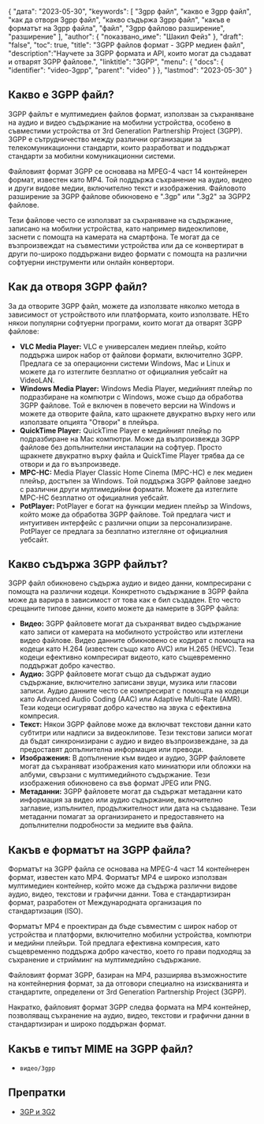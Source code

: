 {
"дата": "2023-05-30",
  "keywords": [
"3gpp файл",
"какво е 3gpp файл",
"как да отворя 3gpp файл",
"какво съдържа 3gpp файл",
"какъв е форматът на 3gpp файла",
"файл",
"3gpp файлово разширение",
"разширение"
],
  "author": {
"показвано_име": "Шакил Фейз"
},
"draft": "false",
"toc": true,
"title": "3GPP файлов формат - 3GPP медиен файл",
  "description":"Научете за 3GPP формата и API, които могат да създават и отварят 3GPP файлове.",
  "linktitle": "3GPP",
  "menu": {
    "docs": {
      "identifier": "video-3gpp",
      "parent": "video"
}
},
"lastmod": "2023-05-30"
}

## Какво е 3GPP файл?

3GPP файлът е мултимедиен файлов формат, използван за съхраняване на аудио и видео съдържание на мобилни устройства, особено в съвместими устройства от 3rd Generation Partnership Project (3GPP). 3GPP е сътрудничество между различни организации за телекомуникационни стандарти, които разработват и поддържат стандарти за мобилни комуникационни системи.

Файловият формат 3GPP се основава на MPEG-4 част 14 контейнерен формат, известен като MP4. Той поддържа съхранение на аудио, видео и други видове медии, включително текст и изображения. Файловото разширение за 3GPP файлове обикновено е ".3gp" или ".3g2" за 3GPP2 файлове.

Тези файлове често се използват за съхраняване на съдържание, записано на мобилни устройства, като например видеоклипове, заснети с помощта на камерата на смартфона. Те могат да се възпроизвеждат на съвместими устройства или да се конвертират в други по-широко поддържани видео формати с помощта на различни софтуерни инструменти или онлайн конвертори.

## Как да отворя 3GPP файл?

За да отворите 3GPP файл, можете да използвате няколко метода в зависимост от устройството или платформата, които използвате. HЕто някои популярни софтуерни програми, които могат да отварят 3GPP файлове:

- **VLC Media Player:** VLC е универсален медиен плейър, който поддържа широк набор от файлови формати, включително 3GPP. Предлага се за операционни системи Windows, Mac и Linux и можете да го изтеглите безплатно от официалния уебсайт на VideoLAN.
- **Windows Media Player:** Windows Media Player, медийният плейър по подразбиране на компютри с Windows, може също да обработва 3GPP файлове. Той е включен в повечето версии на Windows и можете да отворите файла, като щракнете двукратно върху него или използвате опцията "Отвори" в плейъра.
- **QuickTime Player:** QuickTime Player е медийният плейър по подразбиране на Mac компютри. Може да възпроизвежда 3GPP файлове без допълнителни инсталации на софтуер. Просто щракнете двукратно върху файла и QuickTime Player трябва да се отвори и да го възпроизведе.
- **MPC-HC:** Media Player Classic Home Cinema (MPC-HC) е лек медиен плейър, достъпен за Windows. Той поддържа 3GPP файлове заедно с различни други мултимедийни формати. Можете да изтеглите MPC-HC безплатно от официалния уебсайт.
- **PotPlayer:** PotPlayer е богат на функции медиен плейър за Windows, който може да обработва 3GPP файлове. Той предлага чист и интуитивен интерфейс с различни опции за персонализиране. PotPlayer се предлага за безплатно изтегляне от официалния уебсайт.

## Какво съдържа 3GPP файлът?

3GPP файл обикновено съдържа аудио и видео данни, компресирани с помощта на различни кодеци. Конкретното съдържание в 3GPP файла може да варира в зависимост от това как е бил създаден. Ето често срещаните типове данни, които можете да намерите в 3GPP файла:

- **Видео:** 3GPP файловете могат да съхраняват видео съдържание като записи от камерата на мобилното устройство или изтеглени видео файлове. Видео данните обикновено се кодират с помощта на кодеци като H.264 (известен също като AVC) или H.265 (HEVC). Тези кодеци ефективно компресират видеото, като същевременно поддържат добро качество.
- **Аудио:** 3GPP файловете могат също да съдържат аудио съдържание, включително записани звуци, музика или гласови записи. Аудио данните често се компресират с помощта на кодеци като Advanced Audio Coding (AAC) или Adaptive Multi-Rate (AMR). Тези кодеци осигуряват добро качество на звука с ефективна компресия.
- **Текст:** Някои 3GPP файлове може да включват текстови данни като субтитри или надписи за видеоклипове. Тези текстови записи могат да бъдат синхронизирани с аудио и видео възпроизвеждане, за да предоставят допълнителна информация или преводи.
- **Изображения:** В допълнение към видео и аудио, 3GPP файловете могат да съхраняват изображения като миниатюри или обложки на албуми, свързани с мултимедийното съдържание. Тези изображения обикновено са във формат JPEG или PNG.
- **Метаданни:** 3GPP файловете могат да съдържат метаданни като информация за видео или аудио съдържание, включително заглавие, изпълнител, продължителност или дата на създаване. Тези метаданни помагат за организирането и предоставянето на допълнителни подробности за медиите във файла.

## Какъв е форматът на 3GPP файла?

Форматът на 3GPP файла се основава на MPEG-4 част 14 контейнерен формат, известен като MP4. Форматът MP4 е широко използван мултимедиен контейнер, който може да съдържа различни видове аудио, видео, текстови и графични данни. Това е стандартизиран формат, разработен от Международната организация по стандартизация (ISO).

Форматът MP4 е проектиран да бъде съвместим с широк набор от устройства и платформи, включително мобилни устройства, компютри и медийни плейъри. Той предлага ефективна компресия, като същевременно поддържа добро качество, което го прави подходящ за съхранение и стрийминг на мултимедийно съдържание.

Файловият формат 3GPP, базиран на MP4, разширява възможностите на контейнерния формат, за да отговори специално на изискванията и стандартите, определени от 3rd Generation Partnership Project (3GPP).

Накратко, файловият формат 3GPP следва формата на MP4 контейнер, позволяващ съхранение на аудио, видео, текстови и графични данни в стандартизиран и широко поддържан формат.

## Какъв е типът MIME на 3GPP файл?

- `видео/3gpp`

## Препратки
* [3GP и 3G2](https://en.wikipedia.org/wiki/3GP_and_3G2)

